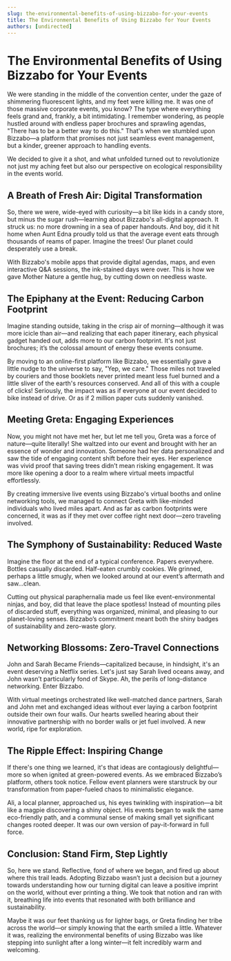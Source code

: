```yaml
---
slug: the-environmental-benefits-of-using-bizzabo-for-your-events
title: The Environmental Benefits of Using Bizzabo for Your Events
authors: [undirected]
---
```



# The Environmental Benefits of Using Bizzabo for Your Events

We were standing in the middle of the convention center, under the gaze of shimmering fluorescent lights, and my feet were killing me. It was one of those massive corporate events, you know? The type where everything feels grand and, frankly, a bit intimidating. I remember wondering, as people hustled around with endless paper brochures and sprawling agendas, "There has to be a better way to do this." That's when we stumbled upon Bizzabo—a platform that promises not just seamless event management, but a kinder, greener approach to handling events. 

We decided to give it a shot, and what unfolded turned out to revolutionize not just my aching feet but also our perspective on ecological responsibility in the events world.

## A Breath of Fresh Air: Digital Transformation

So, there we were, wide-eyed with curiosity—a bit like kids in a candy store, but minus the sugar rush—learning about Bizzabo's all-digital approach. It struck us: no more drowning in a sea of paper handouts. And boy, did it hit home when Aunt Edna proudly told us that the average event eats through thousands of reams of paper. Imagine the trees! Our planet could desperately use a break.

With Bizzabo's mobile apps that provide digital agendas, maps, and even interactive Q&A sessions, the ink-stained days were over. This is how we gave Mother Nature a gentle hug, by cutting down on needless waste.

## The Epiphany at the Event: Reducing Carbon Footprint

Imagine standing outside, taking in the crisp air of morning—although it was more icicle than air—and realizing that each paper itinerary, each physical gadget handed out, adds more to our carbon footprint. It's not just brochures; it’s the colossal amount of energy these events consume.

By moving to an online-first platform like Bizzabo, we essentially gave a little nudge to the universe to say, "Yep, we care." Those miles not traveled by couriers and those booklets never printed meant less fuel burned and a little sliver of the earth's resources conserved. And all of this with a couple of clicks! Seriously, the impact was as if everyone at our event decided to bike instead of drive. Or as if 2 million paper cuts suddenly vanished. 

## Meeting Greta: Engaging Experiences

Now, you might not have met her, but let me tell you, Greta was a force of nature—quite literally! She waltzed into our event and brought with her an essence of wonder and innovation. Someone had her data personalized and saw the tide of engaging content shift before their eyes. Her experience was vivid proof that saving trees didn’t mean risking engagement. It was more like opening a door to a realm where virtual meets impactful effortlessly.

By creating immersive live events using Bizzabo's virtual booths and online networking tools, we managed to connect Greta with like-minded individuals who lived miles apart. And as far as carbon footprints were concerned, it was as if they met over coffee right next door—zero traveling involved.

## The Symphony of Sustainability: Reduced Waste

Imagine the floor at the end of a typical conference. Papers everywhere. Bottles casually discarded. Half-eaten crumbly cookies. We grinned, perhaps a little smugly, when we looked around at our event’s aftermath and saw...clean.

Cutting out physical paraphernalia made us feel like event-environmental ninjas, and boy, did that leave the place spotless! Instead of mounting piles of discarded stuff, everything was organized, minimal, and pleasing to our planet-loving senses. Bizzabo’s commitment meant both the shiny badges of sustainability and zero-waste glory.

## Networking Blossoms: Zero-Travel Connections

John and Sarah Became Friends—capitalized because, in hindsight, it's an event deserving a Netflix series. Let's just say Sarah lived oceans away, and John wasn’t particularly fond of Skype. Ah, the perils of long-distance networking. Enter Bizzabo.

With virtual meetings orchestrated like well-matched dance partners, Sarah and John met and exchanged ideas without ever laying a carbon footprint outside their own four walls. Our hearts swelled hearing about their innovative partnership with no border walls or jet fuel involved. A new world, ripe for exploration.

## The Ripple Effect: Inspiring Change

If there's one thing we learned, it's that ideas are contagiously delightful—more so when ignited at green-powered events. As we embraced Bizzabo’s platform, others took notice. Fellow event planners were starstruck by our transformation from paper-fueled chaos to minimalistic elegance.

Ali, a local planner, approached us, his eyes twinkling with inspiration—a bit like a magpie discovering a shiny object. His events began to walk the same eco-friendly path, and a communal sense of making small yet significant changes rooted deeper. It was our own version of pay-it-forward in full force.

## Conclusion: Stand Firm, Step Lightly

So, here we stand. Reflective, fond of where we began, and fired up about where this trail leads. Adopting Bizzabo wasn’t just a decision but a journey towards understanding how our turning digital can leave a positive imprint on the world, without ever printing a thing. We took that notion and ran with it, breathing life into events that resonated with both brilliance and sustainability. 

Maybe it was our feet thanking us for lighter bags, or Greta finding her tribe across the world—or simply knowing that the earth smiled a little. Whatever it was, realizing the environmental benefits of using Bizzabo was like stepping into sunlight after a long winter—it felt incredibly warm and welcoming.
